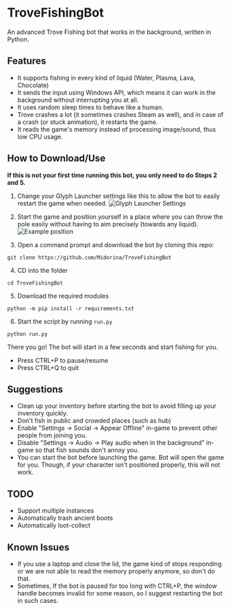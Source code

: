 # TroveFishingBot
An advanced Trove Fishing bot that works in the background, written in Python.

## Features
- It supports fishing in every kind of liquid (Water, Plasma, Lava, Chocolate)
- It sends the input using Windows API, which means it can work in the background without interrupting you at all.
- It uses random sleep times to behave like a human.
- Trove crashes a lot (it sometimes crashes Steam as well), and in case of a crash (or stuck animation), it restarts the game.
- It reads the game's memory instead of processing image/sound, thus low CPU usage.

## How to Download/Use
**If this is not your first time running this bot, you only need to do Steps 2 and 5.** 
1) Change your Glyph Launcher settings like this to allow the bot to easily restart the game when needed.
![Glyph Launcher Settings](https://i.imgur.com/DDtltll.png)

2) Start the game and position yourself in a place where you can throw the pole easily without having to aim precisely (towards any liquid).
![Example position](https://i.imgur.com/Tkp3cvT.png)

3) Open a command prompt and download the bot by cloning this repo:
```
git clone https://github.com/Midorina/TroveFishingBot
```
4) CD into the folder
```
cd TroveFishingBot
```
5) Download the required modules
```
python -m pip install -r requirements.txt
```
6) Start the script by running ``run.py``
```
python run.py
```

There you go! The bot will start in a few seconds and start fishing for you.
- Press CTRL+P to pause/resume
- Press CTRL+Q to quit

## Suggestions
- Clean up your inventory before starting the bot to avoid filling up your inventory quickly.
- Don't fish in public and crowded places (such as hub)
- Enable "Settings -> Social -> Appear Offline" in-game to prevent other people from joining you.
- Disable "Settings -> Audio -> Play audio when in the background" in-game so that fish sounds don't annoy you.
- You can start the bot before launching the game. Bot will open the game for you. Though, if your character isn't positioned properly, this will not work.

## TODO
- Support multiple instances
- Automatically trash ancient boots
- Automatically loot-collect

## Known Issues
- If you use a laptop and close the lid, the game kind of stops responding or we are not able to read the memory properly anymore, so don't do that.
- Sometimes, If the bot is paused for too long with CTRL+P, the window handle becomes invalid for some reason, so I suggest restarting the bot in such cases.